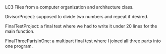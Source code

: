 LC3 Files from a computer organization and architecture class.

DivisorProject: supposed to divide two numbers and repeat if desired.

FinalTestProject: a final test where we had to write it under 20 lines for the main function.

FinalThreePartsInOne: a multipart final test where I joined all three parts into one program.


